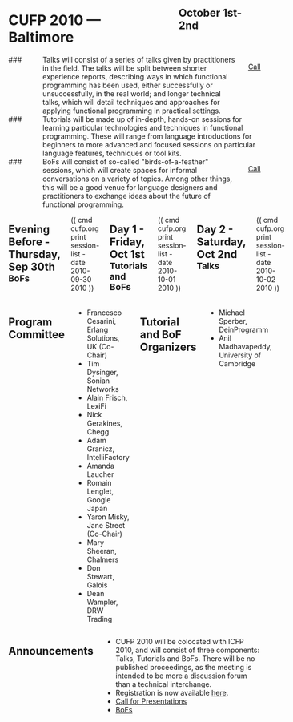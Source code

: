 <div style="background-image:url(img/cropped_2501081180_63fefea575_z.jpg)">
<div class="row">
<div class="small-12 columns">
<h1>CUFP 2010 — Baltimore</h1>
<h2>October 1st-2nd</h2>
</div>
</div>
</div>

<div class="row" media:type="text/omd">

<div class="medium-4 columns talk" media:type="text/omd">
### <i class="fi-microphone"></i> Talks
will consist of a series of talks given by practitioners in the
field. The talks will be split between shorter experience reports,
describing ways in which functional programming has been used, either
successfully or unsuccessfully, in the real world; and longer
technical talks, which will detail techniques and approaches for
applying functional programming in practical settings.

<a href="/2010/call-presentations.html" class="tiny radius button">Call</a>
</div>

<div class="medium-4 columns tutorial" media:type="text/omd">
### <i class="fi-laptop"></i> Tutorials
will be made up of in-depth, hands-on sessions for learning particular
technologies and techniques in functional programming. These will
range from language introductions for beginners to more advanced and
focused sessions on particular language features, techniques or tool
kits.
</div>

<div class="medium-4 columns bof" media:type="text/omd">
### <i class="flaticon-pen43"></i> BoFs
will consist of so-called "birds-of-a-feather" sessions, which will
create spaces for informal conversations on a variety of topics. Among
other things, this will be a good venue for language designers and
practitioners to exchange ideas about the future of functional
programming.

<a href="/2010/bofs.html" class="tiny radius button">Call</a>
</div>

</div>

<div class="row" media:type="text/omd">
<div class="small-12 columns" media:type="text/omd">

## Evening Before - Thursday, Sep 30th <small>BoFs</small>
(( cmd cufp.org print session-list -date 2010-09-30 2010 ))

## Day 1 - Friday, Oct 1st <small>Tutorials and BoFs</small>
(( cmd cufp.org print session-list -date 2010-10-01 2010 ))

## Day 2 - Saturday, Oct 2nd <small>Talks</small>
(( cmd cufp.org print session-list -date 2010-10-02 2010 ))

</div>
</div>

<div class="pane-light" media:type="text/omd">
<div class="row" media:type="text/omd">
<div class="small-12 columns" media:type="text/omd">

## Program Committee
- Francesco Cesarini, Erlang
  Solutions, UK (Co-Chair)
- Tim Dysinger, Sonian Networks
- Alain Frisch, LexiFi
- Nick Gerakines, Chegg
- Adam Granicz, IntelliFactory
- Amanda Laucher
- Romain Lenglet, Google Japan
- Yaron Misky, Jane Street (Co-Chair)
- Mary Sheeran, Chalmers
- Don Stewart, Galois
- Dean Wampler, DRW Trading

## Tutorial and BoF Organizers
- Michael Sperber, DeinProgramm
- Anil Madhavapeddy, University of
  Cambridge

</div>
</div>
</div>

<div class="row" media:type="text/omd">
<div class="small-12 columns" media:type="text/omd">

## Announcements

* CUFP 2010 will be colocated with ICFP 2010, and will consist of
  three components: Talks, Tutorials and BoFs. There will be no
  published proceedings, as the meeting is intended to be more a
  discussion forum than a technical interchange.
* Registration is now available
  [here](https://regmaster3.com/2010conf/ICFP10/register.php).
* [Call for Presentations](/2010/call-presentations.html)
* [BoFs](/2010/bofs.html)

</div>
</div>
